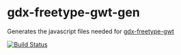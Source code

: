 # gdx-freetype-gwt-gen
Generates the javascript files needed for [gdx-freetype-gwt](https://github.com/intrigus/gdx-freetype-gwt/)

[![Build Status](https://travis-ci.org/intrigus/gdx-freetype-gwt-gen.svg?branch=master)](https://travis-ci.org/intrigus/gdx-freetype-gwt-gen)
